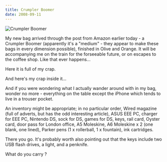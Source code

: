 ```yaml
---
title: Crumpler Boomer
date: 2008-09-11
---
```


![Crumpler Boomer](https://source.unsplash.com/7QCBakMyDCE/1600x900)

My new bag arrived through the post from Amazon earlier today - a Crumpler Boomer (apparently it's a "medium" - they appear to make these bags in every dimension possible), finished in Olive and Orange. It will be accompanying me on the train for the forseeable future, or on escapes to the coffee shop. Like that ever happens...

Here it is full of my crap.

And here's my crap inside it...

And if you were wondering what I actually wander around with in my bag, wonder no more - everything on the table except the iPhone which tends to live in a trouser pocket.

An inventory might be appropriate; in no particular order, Wired magazine (full of adverts, but has the odd interesting article), ASUS EEE PC, charger for EEE PC, Nintendo DS, sock for DS, games for DS, keys, rail card, Oyster card, door pass for London office, A5 Moleskine, A6 Moleskine x 2 (one blank, one lined), Parker pens (1 x rollerball, 1 x fountain), ink cartridges.

There you go. It's probably worth also pointing out that the keys include two USB flash drives, a light, and a penknife.

What do you carry ?